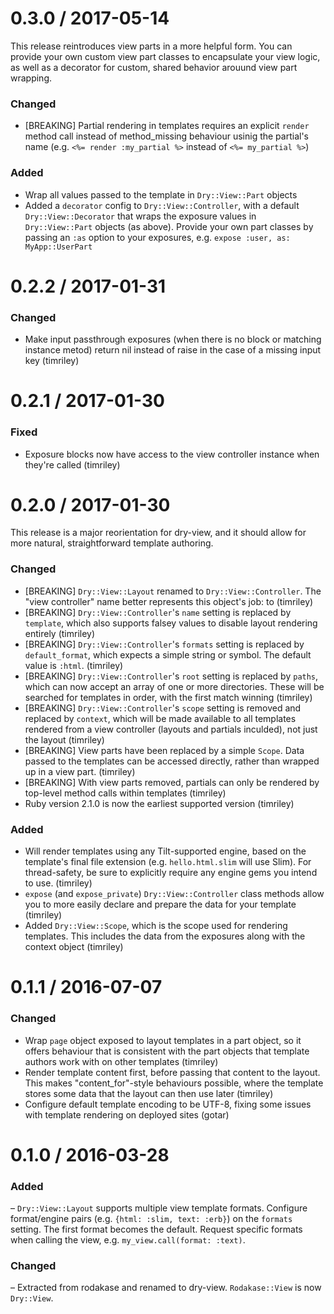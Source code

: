 # 0.3.0 / 2017-05-14

This release reintroduces view parts in a more helpful form. You can provide your own custom view part classes to encapsulate your view logic, as well as a  decorator for custom, shared behavior arouund view part wrapping.

### Changed

- [BREAKING] Partial rendering in templates requires an explicit `render` method call instead of method_missing behaviour usinig the partial's name (e.g. `<%= render :my_partial %>` instead of `<%= my_partial %>`)

### Added

- Wrap all values passed to the template in `Dry::View::Part` objects
- Added a `decorator` config to `Dry::View::Controller`, with a default `Dry::View::Decorator` that wraps the exposure values in `Dry::View::Part` objects (as above). Provide your own part classes by passing an `:as` option to your exposures, e.g. `expose :user, as: MyApp::UserPart`

# 0.2.2 / 2017-01-31

### Changed

- Make input passthrough exposures (when there is no block or matching instance metod) return nil instead of raise in the case of a missing input key (timriley)

# 0.2.1 / 2017-01-30

### Fixed

- Exposure blocks now have access to the view controller instance when they're called (timriley)

# 0.2.0 / 2017-01-30

This release is a major reorientation for dry-view, and it should allow for more natural, straightforward template authoring.

### Changed

- [BREAKING] `Dry::View::Layout` renamed to `Dry::View::Controller`. The "view controller" name better represents this object's job: to  (timriley)
- [BREAKING] `Dry::View::Controller`'s `name` setting is replaced by `template`, which also supports falsey values to disable layout rendering entirely (timriley)
- [BREAKING] `Dry::View::Controller`'s `formats` setting is replaced by `default_format`, which expects a simple string or symbol. The default value is `:html`. (timriley)
- [BREAKING] `Dry::View::Controller`'s `root` setting is replaced by `paths`, which can now accept an array of one or more directories. These will be searched for templates in order, with the first match winning (timriley)
- [BREAKING] `Dry::View::Controller`'s `scope` setting is removed and replaced by `context`, which will be made available to all templates rendered from a view controller (layouts and partials inculded), not just the layout (timriley)
- [BREAKING] View parts have been replaced by a simple `Scope`. Data passed to the templates can be accessed directly, rather than wrapped up in a view part. (timriley)
- [BREAKING] With view parts removed, partials can only be rendered by top-level method calls within templates (timriley)
- Ruby version 2.1.0 is now the earliest supported version (timriley)

### Added

- Will render templates using any Tilt-supported engine, based on the template's final file extension (e.g. `hello.html.slim` will use Slim). For thread-safety, be sure to explicitly require any engine gems you intend to use. (timriley)
- `expose` (and `expose_private`) `Dry::View::Controller` class methods allow you to more easily declare and prepare the data for your template (timriley)
- Added `Dry::View::Scope`, which is the scope used for rendering templates. This includes the data from the exposures along with the context object (timriley)

# 0.1.1 / 2016-07-07

### Changed

- Wrap `page` object exposed to layout templates in a part object, so it offers behaviour that is consistent with the part objects that template authors work with on other templates (timriley)
- Render template content first, before passing that content to the layout. This makes "content_for"-style behaviours possible, where the template stores some data that the layout can then use later (timriley)
- Configure default template encoding to be UTF-8, fixing some issues with template rendering on deployed sites (gotar)

# 0.1.0 / 2016-03-28

### Added

– `Dry::View::Layout` supports multiple view template formats. Configure format/engine pairs (e.g. `{html: :slim, text: :erb}`) on the `formats` setting. The first format becomes the default. Request specific formats when calling the view, e.g. `my_view.call(format: :text)`.

### Changed

– Extracted from rodakase and renamed to dry-view. `Rodakase::View` is now `Dry::View`.
